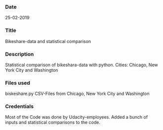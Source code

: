 ### Date
25-02-2019

### Title
Bikeshare-data and statistical comparison

### Description
Statistical comparison of bikeshara-data with python.
Cities: Chicago, New York City and Washington

### Files used
biskeshare.py
CSV-Files from Chicago, New York City and Washington

### Credentials
Most of the Code was done by Udacity-employees. 
Added a bunch of inputs and statistical comparisons to the code.

